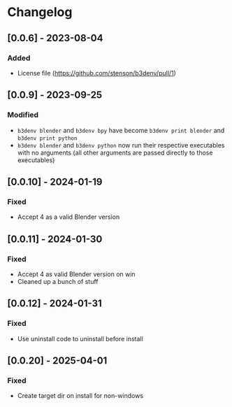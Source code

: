# Changelog

## [0.0.6] - 2023-08-04
### Added
- License file (https://github.com/stenson/b3denv/pull/1)

## [0.0.9] - 2023-09-25
### Modified
- `b3denv blender` and `b3denv bpy` have become `b3denv print blender` and `b3denv print python`
- `b3denv blender` and `b3denv python` now run their respective executables with no arguments (all other arguments are passed directly to those executables)

## [0.0.10] - 2024-01-19
### Fixed
- Accept 4 as a valid Blender version

## [0.0.11] - 2024-01-30
### Fixed
- Accept 4 as valid Blender version on win
- Cleaned up a bunch of stuff

## [0.0.12] - 2024-01-31
### Fixed
- Use uninstall code to uninstall before install 

## [0.0.20] - 2025-04-01
### Fixed
- Create target dir on install for non-windows